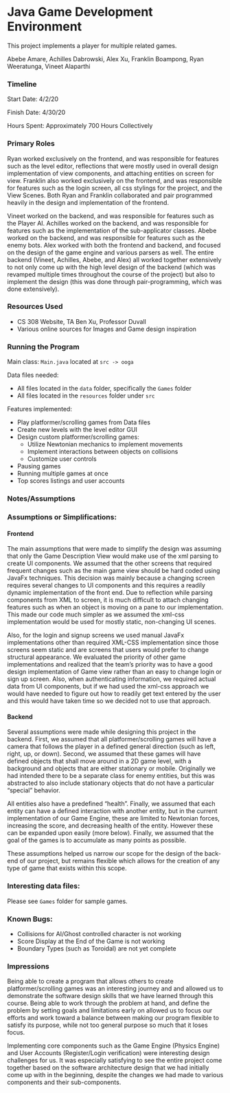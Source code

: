 Java Game Development Environment
====

This project implements a player for multiple related games.

Abebe Amare, Achilles Dabrowski, Alex Xu, Franklin Boampong, Ryan Weeratunga, Vineet Alaparthi

### Timeline

Start Date: 4/2/20

Finish Date: 4/30/20

Hours Spent: Approximately 700 Hours Collectively

### Primary Roles

Ryan worked exclusively on the frontend, and was responsible for features such as the level editor, reflections that were
 mostly used in overall design implementation of view components, and attaching entities on screen for view. Franklin also 
 worked exclusively on the frontend, and was responsible for features such as the login screen, all css stylings for the 
 project, and the View Scenes. Both Ryan and Franklin collaborated and pair programmed heavily in the design and implementation 
 of the frontend. 

Vineet worked on the backend, and was responsible for features such as the Player AI. Achilles worked on the backend, 
and was responsible for features such as the implementation of the sub-applicator classes. Abebe worked on the backend, 
and was responsible for features such as the enemy bots. Alex worked with both the frontend and backend, and focused on 
the design of the game engine and various parsers as well. The entire backend (Vineet, Achilles, Abebe, and Alex) all 
worked together extensively to not only come up with the high level design of the backend (which was revamped multiple 
times throughout the course of the project) but also to implement the design (this was done through pair-programming, 
which was done extensively).

### Resources Used

* CS 308 Website, TA Ben Xu, Professor Duvall
* Various online sources for Images and Game design inspiration

### Running the Program

Main class: ```Main.java``` located at ```src -> ooga```

Data files needed:
* All files located in the ```data``` folder, specifically the ```Games``` folder
* All files located in the ```resources``` folder under ```src```

Features implemented:

* Play platformer/scrolling games from Data files
* Create new levels with the level editor GUI
* Design custom platformer/scrolling games:
    * Utilize Newtonian mechanics to implement movements
    * Implement interactions between objects on collisions
    * Customize user controls
* Pausing games
* Running multiple games at once
* Top scores listings and user accounts

### Notes/Assumptions

### Assumptions or Simplifications:

#### Frontend
The main assumptions that were made to simplify the design was assuming that only the Game Description View would make use of the xml parsing to create UI components. We assumed that the other screens that required frequent changes such as the main game view should be hard coded using JavaFx techniques. This decision was mainly because a changing screen requires several changes to UI components and this requires a readily dynamic implementation of the front end. Due to reflection while parsing components from XML to screen, it is much difficult to attach changing features such as when an object is moving on a pane to our implementation. This made our code much simpler as we assumed the xml-css implementation would be used for mostly static, non-changing UI scenes.

Also, for the login and signup screens we used manual JavaFx implementations other than required XML-CSS implementation since those screens seem static and are screens that users would prefer to change structural appearance. We evaluated the priority of other game implementations and realized that the team’s priority was to have a good design implementation of Game view rather than an easy to change login or sign up screen. Also, when authenticating information, we required actual data from UI components, but if we had used the xml-css approach we would have needed to figure out how to readily get text entered by the user and this would have taken time so we decided not to use that approach.

#### Backend
Several assumptions were made while designing this project in the backend. First, we assumed that all platformer/scrolling games will have a camera that follows the player in a defined general direction (such as left, right, up, or down). Second, we assumed that these games will have defined objects that shall move around in a 2D game level, with a background and objects that are either stationary or mobile. Originally we had intended there to be a separate class for enemy entities, but this was abstracted to also include stationary objects that do not have a particular “special” behavior. 

All entities also have a predefined “health”. Finally, we assumed that each entity can have a defined interaction with another entity, but in the current implementation of our Game Engine, these are limited to Newtonian forces, increasing the score, and decreasing health of the entity. However these can be expanded upon easily (more below). Finally, we assumed that the goal of the games is to accumulate as many points as possible.

These assumptions helped us narrow our scope for the design of the back-end of our project, but remains flexible which allows for the creation of any type of game that exists within this scope.

### Interesting data files:

Please see ```Games``` folder for sample games.

### Known Bugs:

* Collisions for AI/Ghost controlled character is not working
* Score Display at the End of the Game is not working
* Boundary Types (such as Toroidal) are not yet complete

### Impressions

Being able to create a program that allows others to create platformer/scrolling games was an interesting journey and and
allowed us to demonstrate the software design skills that we have learned through this course. Being able to work through
the problem at hand, and define the problem by setting goals and limitations early on allowed us to focus our efforts and
work toward a balance between making our program flexible to satisfy its purpose, while not too general purpose so much that
it loses focus. 

Implementing core components such as the Game Engine (Physics Engine) and User Accounts (Register/Login verification) were
interesting design challenges for us. It was especially satisfying to see the entire project come together based on the software
architecture design that we had initially come up with in the beginning, despite the changes we had made to various components
and their sub-components.
